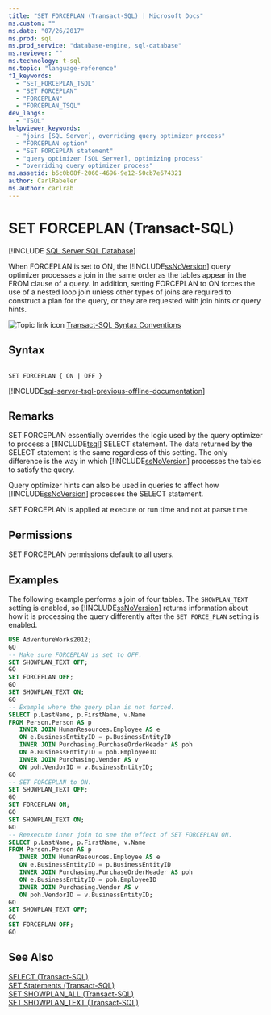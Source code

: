 ```yaml
---
title: "SET FORCEPLAN (Transact-SQL) | Microsoft Docs"
ms.custom: ""
ms.date: "07/26/2017"
ms.prod: sql
ms.prod_service: "database-engine, sql-database"
ms.reviewer: ""
ms.technology: t-sql
ms.topic: "language-reference"
f1_keywords: 
  - "SET_FORCEPLAN_TSQL"
  - "SET FORCEPLAN"
  - "FORCEPLAN"
  - "FORCEPLAN_TSQL"
dev_langs: 
  - "TSQL"
helpviewer_keywords: 
  - "joins [SQL Server], overriding query optimizer process"
  - "FORCEPLAN option"
  - "SET FORCEPLAN statement"
  - "query optimizer [SQL Server], optimizing process"
  - "overriding query optimizer process"
ms.assetid: b6c0b08f-2060-4696-9e12-50cb7e674321
author: CarlRabeler
ms.author: carlrab
---
```

# SET FORCEPLAN (Transact-SQL)
[!INCLUDE [SQL Server SQL Database](../../includes/applies-to-version/sql-asdb.md)]

  When FORCEPLAN is set to ON, the [!INCLUDE[ssNoVersion](../../includes/ssnoversion-md.md)] query optimizer processes a join in the same order as the tables appear in the FROM clause of a query. In addition, setting FORCEPLAN to ON forces the use of a nested loop join unless other types of joins are required to construct a plan for the query, or they are requested with join hints or query hints.  
  
 ![Topic link icon](../../database-engine/configure-windows/media/topic-link.gif "Topic link icon") [Transact-SQL Syntax Conventions](../../t-sql/language-elements/transact-sql-syntax-conventions-transact-sql.md)  
  
## Syntax  
  
```syntaxsql
  
SET FORCEPLAN { ON | OFF }  
```  
  
[!INCLUDE[sql-server-tsql-previous-offline-documentation](../../includes/sql-server-tsql-previous-offline-documentation.md)]

## Remarks
 SET FORCEPLAN essentially overrides the logic used by the query optimizer to process a [!INCLUDE[tsql](../../includes/tsql-md.md)] SELECT statement. The data returned by the SELECT statement is the same regardless of this setting. The only difference is the way in which [!INCLUDE[ssNoVersion](../../includes/ssnoversion-md.md)] processes the tables to satisfy the query.  
  
 Query optimizer hints can also be used in queries to affect how [!INCLUDE[ssNoVersion](../../includes/ssnoversion-md.md)] processes the SELECT statement.  
  
 SET FORCEPLAN is applied at execute or run time and not at parse time.  
  
## Permissions  
 SET FORCEPLAN permissions default to all users.  
  
## Examples  
 The following example performs a join of four tables. The `SHOWPLAN_TEXT` setting is enabled, so [!INCLUDE[ssNoVersion](../../includes/ssnoversion-md.md)] returns information about how it is processing the query differently after the `SET FORCE_PLAN` setting is enabled.  
  
```sql
USE AdventureWorks2012;  
GO  
-- Make sure FORCEPLAN is set to OFF.  
SET SHOWPLAN_TEXT OFF;  
GO  
SET FORCEPLAN OFF;  
GO  
SET SHOWPLAN_TEXT ON;  
GO  
-- Example where the query plan is not forced.  
SELECT p.LastName, p.FirstName, v.Name  
FROM Person.Person AS p  
   INNER JOIN HumanResources.Employee AS e  
   ON e.BusinessEntityID = p.BusinessEntityID  
   INNER JOIN Purchasing.PurchaseOrderHeader AS poh  
   ON e.BusinessEntityID = poh.EmployeeID  
   INNER JOIN Purchasing.Vendor AS v  
   ON poh.VendorID = v.BusinessEntityID;  
GO  
-- SET FORCEPLAN to ON.  
SET SHOWPLAN_TEXT OFF;  
GO  
SET FORCEPLAN ON;  
GO  
SET SHOWPLAN_TEXT ON;  
GO  
-- Reexecute inner join to see the effect of SET FORCEPLAN ON.  
SELECT p.LastName, p.FirstName, v.Name  
FROM Person.Person AS p  
   INNER JOIN HumanResources.Employee AS e   
   ON e.BusinessEntityID = p.BusinessEntityID  
   INNER JOIN Purchasing.PurchaseOrderHeader AS poh  
   ON e.BusinessEntityID = poh.EmployeeID  
   INNER JOIN Purchasing.Vendor AS v  
   ON poh.VendorID = v.BusinessEntityID;  
GO  
SET SHOWPLAN_TEXT OFF;  
GO  
SET FORCEPLAN OFF;  
GO  
```  
  
## See Also  
 [SELECT &#40;Transact-SQL&#41;](../../t-sql/queries/select-transact-sql.md)   
 [SET Statements &#40;Transact-SQL&#41;](../../t-sql/statements/set-statements-transact-sql.md)   
 [SET SHOWPLAN_ALL &#40;Transact-SQL&#41;](../../t-sql/statements/set-showplan-all-transact-sql.md)   
 [SET SHOWPLAN_TEXT &#40;Transact-SQL&#41;](../../t-sql/statements/set-showplan-text-transact-sql.md)  
  
  
